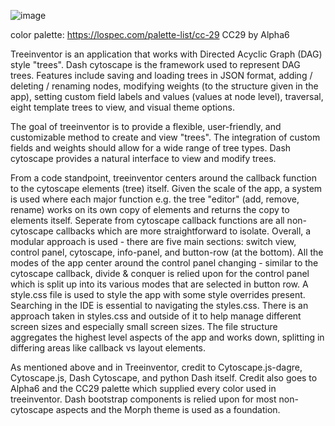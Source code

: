 ![image](https://github.com/user-attachments/assets/6b867a05-a45a-4ad8-914d-57da99e2a98a)

color palette: https://lospec.com/palette-list/cc-29 CC29 by Alpha6

Treeinventor is an application that works with Directed Acyclic Graph (DAG) style "trees". Dash cytoscape is the framework used to represent DAG trees. Features include saving and loading trees in JSON format, adding / deleting / renaming nodes, modifying weights (to the structure given in the app), setting custom field labels and values (values at node level), traversal, eight template trees to view, and visual theme options. 

The goal of treeinventor is to provide a flexible, user-friendly, and customizable method to create and view "trees". The integration of custom fields and weights should allow for a wide range of tree types. Dash cytoscape provides a natural interface to view and modify trees. 

From a code standpoint, treeinventor centers around the callback function to the cytoscape elements (tree) itself. Given the scale of the app, a system is used where each major function e.g. the tree "editor" (add, remove, rename) works on its own copy of elements and returns the copy to elements itself. Seperate from cytoscape callback functions are all non-cytoscape callbacks which are more straightforward to isolate. Overall, a modular approach is used - there are five main sections: switch view, control panel, cytoscape, info-panel, and button-row (at the bottom). All the modes of the app center around the control panel changing - similar to the cytoscape callback, divide & conquer is relied upon for the control panel which is split up into its various modes that are selected in button row. A style.css file is used to style the app with some style overrides present. Searching in the IDE is essential to navigating the styles.css. There is an approach taken in styles.css and outside of it to help manage different screen sizes and especially small screen sizes. The file structure aggregates the highest level aspects of the app and works down, splitting in differing areas like callback vs layout elements. 

As mentioned above and in Treeinventor, credit to Cytoscape.js-dagre, Cytoscape.js, Dash Cytoscape, and python Dash itself. Credit also goes to Alpha6 and the CC29 palette which supplied every color used in treeinventor. Dash bootstrap components is relied upon for most non-cytoscape aspects and the Morph theme is used as a foundation.

